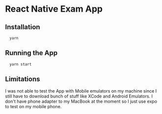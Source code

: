 # React Native Exam App

## Installation

```
  yarn
```

## Running the App

```
  yarn start
```

## Limitations

I was not able to test the App with Mobile emulators on my machine since I still have to download bunch of stuff like XCode and Android Emulators. I don't have phone adapter to my MacBook at the moment so I just use expo to test on my mobile phone.
